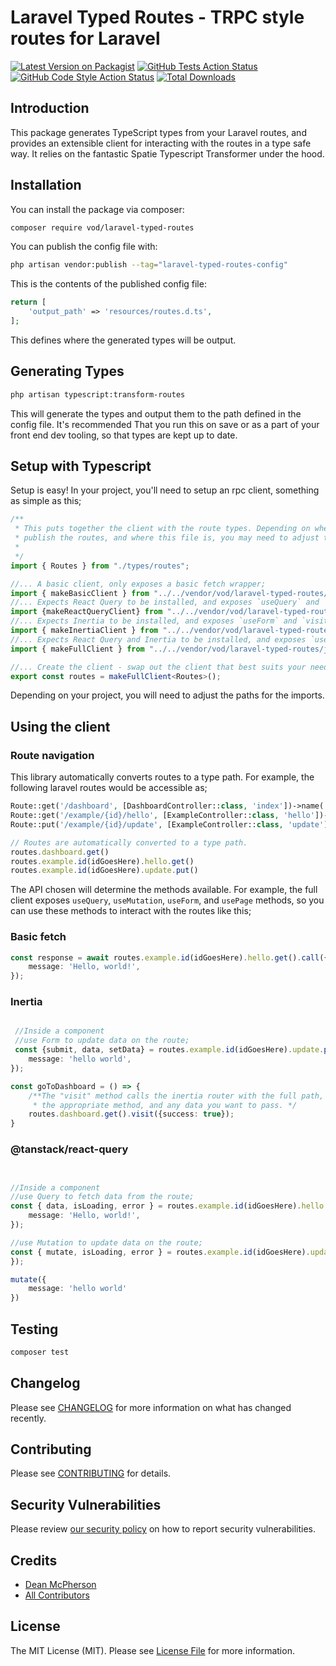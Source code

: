 # Laravel Typed Routes - TRPC style routes for Laravel

[![Latest Version on Packagist](https://img.shields.io/packagist/v/vod/laravel-typed-routes.svg?style=flat-square)](https://packagist.org/packages/vod/laravel-typed-routes)
[![GitHub Tests Action Status](https://img.shields.io/github/actions/workflow/status/vod/laravel-typed-routes/run-tests.yml?branch=main&label=tests&style=flat-square)](https://github.com/vod/laravel-typed-routes/actions?query=workflow%3Arun-tests+branch%3Amain)
[![GitHub Code Style Action Status](https://img.shields.io/github/actions/workflow/status/vod/laravel-typed-routes/fix-php-code-style-issues.yml?branch=main&label=code%20style&style=flat-square)](https://github.com/vod/laravel-typed-routes/actions?query=workflow%3A"Fix+PHP+code+style+issues"+branch%3Amain)
[![Total Downloads](https://img.shields.io/packagist/dt/vod/laravel-typed-routes.svg?style=flat-square)](https://packagist.org/packages/vod/laravel-typed-routes)

## Introduction

This package generates TypeScript types from your Laravel routes, and provides an
extensible client for interacting with the routes in a type safe way. 
It relies on the fantastic Spatie Typescript Transformer under the hood.

## Installation

You can install the package via composer:

```bash
composer require vod/laravel-typed-routes
```

You can publish the config file with:

```bash
php artisan vendor:publish --tag="laravel-typed-routes-config"
```

This is the contents of the published config file:

```php
return [
    'output_path' => 'resources/routes.d.ts',
];
```
This defines where the generated types will be output.

## Generating Types

```bash
php artisan typescript:transform-routes
```

This will generate the types and output them to the path defined in the config file. It's recommended
That you run this on save or as a part of your front end dev tooling, so that types are kept up to date.

## Setup with Typescript

Setup is easy! In your project, you'll need to setup an rpc client, something as simple as this;

```ts
/**
 * This puts together the client with the route types. Depending on where you 
 * publish the routes, and where this file is, you may need to adjust the import.
 * 
 */
import { Routes } from "./types/routes";

//... A basic client, only exposes a basic fetch wrapper;
import { makeBasicClient } from "../../vendor/vod/laravel-typed-routes/js/basicClient";
//... Expects React Query to be installed, and exposes `useQuery` and `useMutation` methods;
import {makeReactQueryClient} from "../../vendor/vod/laravel-typed-routes/js/reactQueryClient";
//... Expects Inertia to be installed, and exposes `useForm` and `visit` methods;
import { makeInertiaClient } from "../../vendor/vod/laravel-typed-routes/js/inertiaClient";
//... Expects React Query and Inertia to be installed, and exposes `useQuery`, `useMutation`, `useForm`, and `usePage` methods;
import { makeFullClient } from "../../vendor/vod/laravel-typed-routes/js/fullClient";

//... Create the client - swap out the client that best suits your needs, or copy any of the clients to extend or modify as you like!
export const routes = makeFullClient<Routes>();
```
Depending on your project, you will need to adjust the paths for the imports.

## Using the client

### Route navigation

This library automatically converts routes to a type path. For example, the following 
laravel routes would be accessible as;

```php
Route::get('/dashboard', [DashboardController::class, 'index'])->name('dashboard');
Route::get('/example/{id}/hello', [ExampleController::class, 'hello'])->name('example.hello');
Route::put('/example/{id}/update', [ExampleController::class, 'update'])->name('example.update');

```

```ts
// Routes are automatically converted to a type path. 
routes.dashboard.get()
routes.example.id(idGoesHere).hello.get()
routes.example.id(idGoesHere).update.put()
```

The API chosen will determine the methods available. For example, the full client
exposes `useQuery`, `useMutation`, `useForm`, and `usePage` methods, so you can
use these methods to interact with the routes like this;


### Basic fetch

```ts
const response = await routes.example.id(idGoesHere).hello.get().call({
    message: 'Hello, world!',
});
```

### Inertia


```ts

 //Inside a component
 //use Form to update data on the route;
 const {submit, data, setData} = routes.example.id(idGoesHere).update.post().useForm({
    message: 'hello world',
});

const goToDashboard = () => {
    /**The "visit" method calls the inertia router with the full path,
     * the appropriate method, and any data you want to pass. */
    routes.dashboard.get().visit({success: true});
}
```

### @tanstack/react-query

```ts


//Inside a component
//use Query to fetch data from the route;
const { data, isLoading, error } = routes.example.id(idGoesHere).hello.get().useQuery({
    message: 'Hello, world!',
});

//use Mutation to update data on the route;
const { mutate, isLoading, error } = routes.example.id(idGoesHere).update.put().useMutation({
});

mutate({
    message: 'hello world'
})
```

## Testing

```bash
composer test
```

## Changelog

Please see [CHANGELOG](CHANGELOG.md) for more information on what has changed recently.

## Contributing

Please see [CONTRIBUTING](CONTRIBUTING.md) for details.

## Security Vulnerabilities

Please review [our security policy](../../security/policy) on how to report security vulnerabilities.

## Credits

- [Dean McPherson](https://github.com/deanmcpherson)
- [All Contributors](../../contributors)

## License

The MIT License (MIT). Please see [License File](LICENSE.md) for more information.
